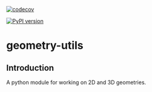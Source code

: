 [![codecov](https://codecov.io/gh/django-advance-utils/geometry-utils/branch/main/graph/badge.svg?token=BF9hnkXKp3)](https://codecov.io/gh/django-advance-utils/geometry-utils)

[![PyPI version](https://badge.fury.io/py/django-cards.svg)](https://badge.fury.io/py/django-cards)



# geometry-utils
## Introduction
A python module for working on 2D and 3D geometries.

